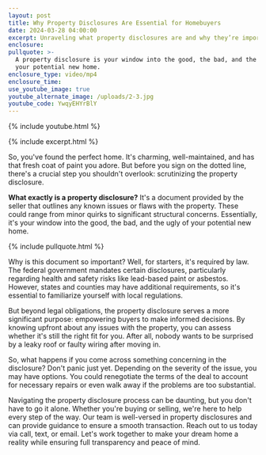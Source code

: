 ```yaml
---
layout: post
title: Why Property Disclosures Are Essential for Homebuyers
date: 2024-03-28 04:00:00
excerpt: Unraveling what property disclosures are and why they’re important.
enclosure:
pullquote: >-
  A property disclosure is your window into the good, the bad, and the ugly of
  your potential new home.
enclosure_type: video/mp4
enclosure_time:
use_youtube_image: true
youtube_alternate_image: /uploads/2-3.jpg
youtube_code: YwqyEHYrBlY
---
```

{% include youtube.html %}

{% include excerpt.html %}

So, you've found the perfect home. It's charming, well-maintained, and has that fresh coat of paint you adore. But before you sign on the dotted line, there's a crucial step you shouldn't overlook: scrutinizing the property disclosure.

**What exactly is a property disclosure?** It's a document provided by the seller that outlines any known issues or flaws with the property. These could range from minor quirks to significant structural concerns. Essentially, it's your window into the good, the bad, and the ugly of your potential new home.

{% include pullquote.html %}

Why is this document so important? Well, for starters, it's required by law. The federal government mandates certain disclosures, particularly regarding health and safety risks like lead-based paint or asbestos. However, states and counties may have additional requirements, so it's essential to familiarize yourself with local regulations.

But beyond legal obligations, the property disclosure serves a more significant purpose: empowering buyers to make informed decisions. By knowing upfront about any issues with the property, you can assess whether it's still the right fit for you. After all, nobody wants to be surprised by a leaky roof or faulty wiring after moving in.

So, what happens if you come across something concerning in the disclosure? Don't panic just yet. Depending on the severity of the issue, you may have options. You could renegotiate the terms of the deal to account for necessary repairs or even walk away if the problems are too substantial.

Navigating the property disclosure process can be daunting, but you don't have to go it alone. Whether you're buying or selling, we're here to help every step of the way. Our team is well-versed in property disclosures and can provide guidance to ensure a smooth transaction. Reach out to us today via call, text, or email. Let's work together to make your dream home a reality while ensuring full transparency and peace of mind.